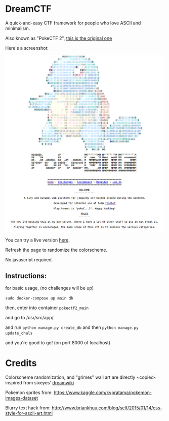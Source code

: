
# DreamCTF

A quick-and-easy CTF framework for people who love ASCII and minimalism.

Also known as "PokeCTF 2", [this is the original one](https://www.github.com/cyanpencil/PokeCTF)

Here's a screenshot:

![cool ascii](https://www.github.com/cyanpencil/PokeCTF/raw/master/screen.png)

You can try a live version [here](http://www.cyanpencil.xyz:5000).

Refresh the page to randomize the colorscheme. 

No javascript required.

## Instructions:

for basic usage, (no challenges will be up)

`sudo docker-compose up main db`

then, enter into container `pokectf2_main`

and go to /usr/src/app/

and run `python manage.py create_db`
and then `python manage.py update_chals`

and you're good to go! (on port 8000 of localhost)

# Credits

Colorscheme randomization, and "grimes" wall art are directly ~copied~ inspired 
from sixeyes' [dreamwiki](https://dreamwiki.sixey.es)

Pokemon sprites from: https://www.kaggle.com/kvpratama/pokemon-images-dataset

Blurry text hack from: http://www.briankhuu.com/blog/self/2015/01/14/css-style-for-ascii-art.html
